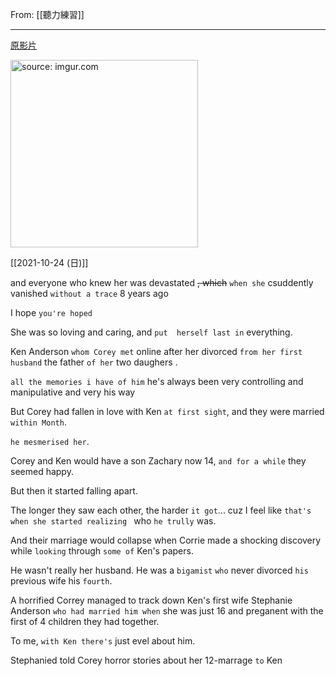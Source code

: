 From: [[聽力練習]]

---

[原影片](https://youtu.be/nYhWnXZClzo)

<a href="https://imgur.com/0INRhWn"><img src="https://i.imgur.com/0INRhWn.jpg" title="source: imgur.com" width="300px"/></a>

[[2021-10-24 (日)]]

and everyone who knew her was devastated ~~, which~~  `when she` csuddently vanished `without a trace` 8 years ago

I hope `you're hoped`

She was so loving and caring, and `put  herself last in` everything.

Ken Anderson `whom Corey met` online after her divorced `from her first husband` the father `of her` two daughers . 

`all the memories i have of him`  he's always been very controlling and manipulative and very his way

But Corey had fallen in love with Ken `at first sight`, and they were married `within Month`.

`he mesmerised her`.

Corey and Ken would have a son Zachary now 14, `and for a while` they seemed happy.

But then it started falling apart. 

The longer they saw each other, the harder `it got`... cuz I feel like `that's when she started realizing ` who `he trully` was.

And their marriage would collapse when Corrie made a shocking discovery while `looking` through `some of` Ken's papers.

He wasn't really her husband. He was a `bigamist` `who` never divorced `his` previous wife his `fourth`.

A horrified Correy managed to track down Ken's first wife Stephanie Anderson `who had married him when` she was just 16 and preganent with the first of 4 children they had together. 

To me, `with Ken there's` just evel about him.

Stephanied told Corey horror stories about her 12-marrage `to` Ken
